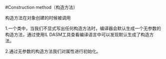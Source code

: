 #Construction method（构造方法）

构造方法在对象创建的时候被调用

1.一个类中，当我们不显式写出任何构造方法时，编译器会默认生成一个无参数的构造方法，通过使用IL DASM工具查看编译语言中可以发现默认生成了构造方法。

2.通过无参数的构造方法我们对属性进行初始化。
